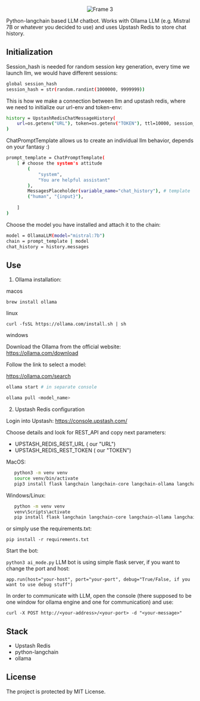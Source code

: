 <p align="center">
  <img src="https://github.com/user-attachments/assets/8fe8b0b6-b66b-4649-bbae-2fa9b537af5f" alt="Frame 3" />
</p>

Python-langchain based LLM chatbot. Works with Ollama LLM (e.g. Mistral 7B or whatever you decided to use) and uses Upstash Redis to store chat history.

## Initialization

Session_hash is needed for random session key generation, every time we launch llm, we would have different sessions:
```bash
global session_hash
session_hash = str(random.randint(1000000, 9999999))
```

This is how we make a connection between llm and upstash redis, where we need to initialize our url-env and token-env:
```bash
history = UpstashRedisChatMessageHistory(
    url=os.getenv("URL"), token=os.getenv("TOKEN"), ttl=10000, session_id=(f"{session_hash}")
)
```

ChatPromptTemplate allows us to create an individual llm behavior, depends on your fantasy :)
```bash
prompt_template = ChatPromptTemplate(
    [ # choose the system's attitude
        (
            "system",
            "You are helpful assistant"
        ),
        MessagesPlaceholder(variable_name="chat_history"), # template
        ("human", "{input}"),
        
    ]
)
```

Choose the model you have installed and attach it to the chain:
```bash
model = OllamaLLM(model="mistral:7b")
chain = prompt_template | model
chat_history = history.messages
```

## Use

1. Ollama installation:

macos

``
brew install ollama
``

linux

``
curl -fsSL https://ollama.com/install.sh | sh
``

windows

Download the Ollama from the official website: https://ollama.com/download

Follow the link to select a model:

https://ollama.com/search

```bash
ollama start # in separate console

ollama pull <model_name>
```

2. Upstash Redis configuration
   
Login into Upstash: https://console.upstash.com/

Choose details and look for REST_API and copy next parameters:
- UPSTASH_REDIS_REST_URL ( our "URL")
- UPSTASH_REDIS_REST_TOKEN ( our "TOKEN")

MacOS:
```bash
   python3 -m venv venv
   source venv/bin/activate
   pip3 install flask langchain langchain-core langchain-ollama langchain-community langsmith python-dotenv upstash-redis
```
Windows/Linux:
```bash
   python -m venv venv
   venv\Scripts\activate
   pip install flask langchain langchain-core langchain-ollama langchain-community langsmith python-dotenv upstash-redis
```

or simply use the requirements.txt:

``
pip install -r requirements.txt
``

Start the bot:

``
python3 ai_mode.py
``
LLM bot is using simple flask server, if you want to change the port and host:

```
app.run(host="your-host", port="your-port", debug="True/False, if you want to use debug stuff")
```

In order to communicate with LLM, open the console (there supposed to be one window for ollama engine and one for communication) and use:

``
curl -X POST http://<your-address>/<your-port> -d "<your-message>"
``

## Stack
- Upstash Redis
- python-langchain
- ollama

## License

The project is protected by MIT License.
